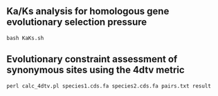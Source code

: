 ## Ka/Ks analysis for homologous gene evolutionary selection pressure 
```
bash KaKs.sh
```
## Evolutionary constraint assessment of synonymous sites using the 4dtv metric
```
perl calc_4dtv.pl species1.cds.fa species2.cds.fa pairs.txt result
```

